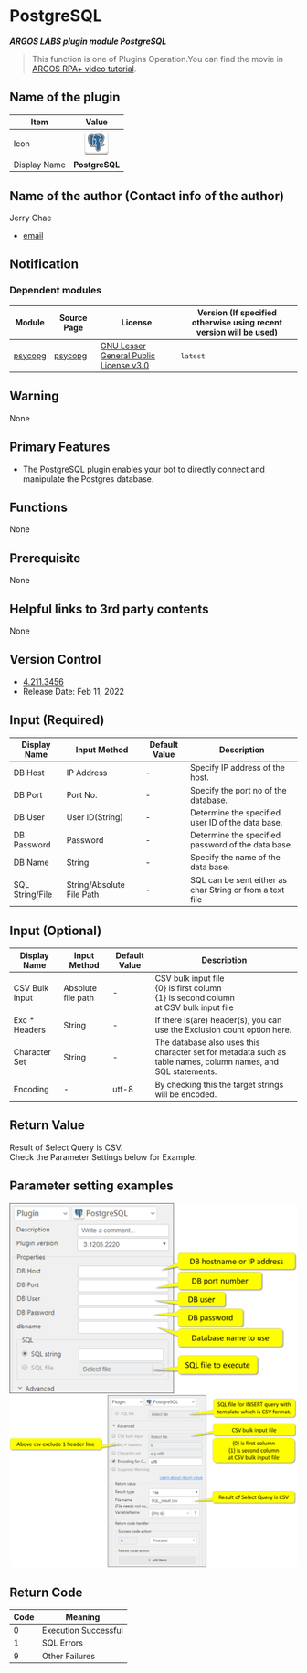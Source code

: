 # PostgreSQL

***ARGOS LABS plugin module PostgreSQL***

> This function is one of Plugins Operation.You can find the movie in [ARGOS RPA+ video tutorial](https://www.argos-labs.com/video-tutorial/).

## Name of the plugin
Item         | Value
-------------|:---:
Icon         | ![postgresql](icon.png) 
Display Name | **PostgreSQL**

## Name of the author (Contact info of the author)

Jerry Chae
* [email](mailto:mcchae@argos-labs.com)

[comment]: <> (* [github]&#40;https://github.com/Jerry-Chae&#41;)

## Notification

### Dependent modules
Module | Source Page                                           | License                                                                 | Version (If specified otherwise using recent version will be used)
---|-------------------------------------------------------|-------------------------------------------------------------------------|---
[psycopg](https://pypi.org/project/psycopg/) | [psycopg](https://github.com/psycopg/psycopg) | [GNU Lesser General Public License v3.0](https://github.com/psycopg/psycopg/blob/master/LICENSE.txt) | `latest`

## Warning 
None
## Primary Features
* The PostgreSQL plugin enables your bot to directly connect and manipulate the Postgres database.


## Functions
None
## Prerequisite
None
## Helpful links to 3rd party contents
None

## Version Control 
* [4.211.3456](setup.yaml)
* Release Date: Feb 11, 2022

## Input (Required) 
Display Name | Input Method              | Default Value | Description
---|---------------------------|---------------|---------
DB Host | IP Address                | - |Specify IP address of the host.
DB Port | Port No.                  | - | Specify the port no of the database.
DB User | User ID(String)           | - | Determine the specified user ID of the data base.
DB Password | Password                  | - | Determine the specified password of the data base.
DB Name | String                    | - | Specify the name of the data base.
SQL String/File | String/Absolute File Path | - | SQL can be sent either as char String or from a text file

## Input (Optional)
Display Name | Input Method       | Default Value | Description
---|--------------------|-----|---------
CSV Bulk Input | Absolute file path | -   | CSV bulk input file<br>{0} is first column<br>{1} is second column<br>at CSV bulk input file
Exc * Headers | String | - | If there is(are) header(s), you can use the Exclusion count option here.
Character Set | String | - | The database also uses this character set for metadata such as table names, column names, and SQL statements.
Encoding | -                  | utf-8 | By checking this the target strings will be encoded.



## Return Value
Result of Select Query is CSV.<br>
Check the Parameter Settings below for Example.

## Parameter setting examples


![Text_from_Image](README_01.png)
![Text_from_Image](README_02.png)




## Return Code
Code | Meaning
---|---
0 | Execution Successful
1 | SQL Errors
9 | Other Failures
    